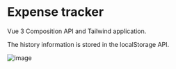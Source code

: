 # Expense tracker

Vue 3 Composition API and Tailwind application.

The history information is stored in the localStorage API.

![image](https://github.com/martinwilchesdev/expense_tracker/assets/105892607/215848ed-01db-4bdf-9fdb-31d5bf5290e1)

